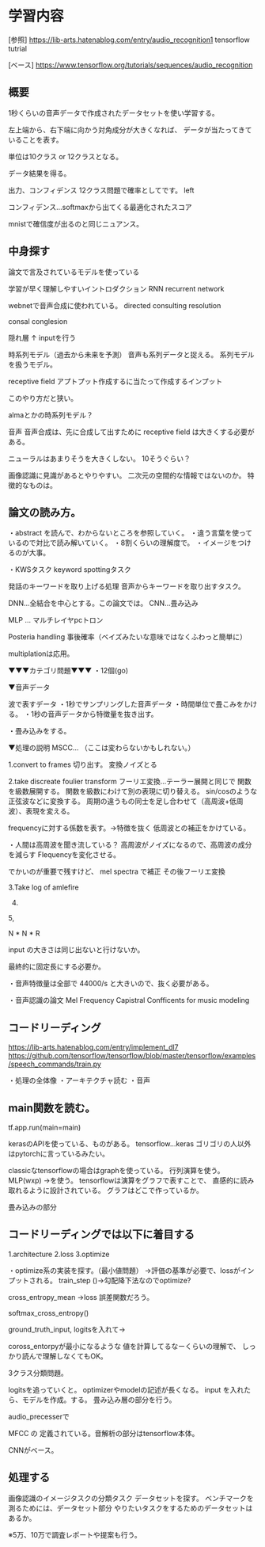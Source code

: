 # 学習内容

[参照]
https://lib-arts.hatenablog.com/entry/audio_recognition1
tensorflow tutrial

[ベース]
https://www.tensorflow.org/tutorials/sequences/audio_recognition

## 概要
1秒くらいの音声データで作成されたデータセットを使い学習する。

左上端から、右下端に向かう対角成分が大きくなれば、
データが当たってきていることを表す。

単位は10クラス or 12クラスとなる。

データ結果を得る。

出力、コンフィデンス
12クラス問題で確率としてです。
left

コンフィデンス...softmaxから出てくる最適化されたスコア

mnistで確信度が出るのと同じニュアンス。


## 中身探す

論文で言及されているモデルを使っている

学習が早く理解しやすいイントロダクション
RNN recurrent network

webnetで音声合成に使われている。
directed consulting resolution

consal conglesion

隠れ層
↑
inputを行う


時系列モデル（過去から未来を予測）
音声も系列データと捉える。
系列モデルを扱うモデル。

receptive field
アプトプット作成するに当たって作成するインプット

このやり方だと狭い。


almaとかの時系列モデル？

音声
音声合成は、先に合成して出すために
receptive field は大きくする必要がある。


ニューラルはあまりそうを大きくしない。
10そうぐらい？

画像認識に見識があるとやりやすい。
二次元の空間的な情報ではないのか。
特徴的なものは。


## 論文の読み方。
・abstract を読んで、わからないところを参照していく。
・違う言葉を使っているので対比で読み解いていく。
・8割くらいの理解度で。
・イメージをつけるのが大事。

・KWSタスク
keyword spottingタスク

発話のキーワードを取り上げる処理
音声からキーワードを取り出すタスク。


DNN...全結合を中心とする。この論文では。
CNN...畳み込み

MLP ... マルチレイヤpcトロン

Posteria handling
事後確率（ベイズみたいな意味ではなくふわっと簡単に）


multiplationは応用。


▼▼▼カテゴリ問題▼▼▼
・12個(go)


▼音声データ

波で表すデータ
・1秒でサンプリングした音声データ
・時間単位で畳こみをかける。
・1秒の音声データから特徴量を抜き出す。

・畳み込みをする。

▼処理の説明
MSCC...
（ここは変わらないかもしれない。）


1.convert to frames
切り出す。
変換ノイズとる

2.take discreate foulier transform
フーリエ変換...テーラー展開と同じで
関数を級数展開する。
関数を級数にわけて別の表現に切り替える。
sin/cosのような正弦波などに変換する。
周期の違うもの同士を足し合わせて（高周波+低周波）、表現を変える。

frequencyに対する係数を表す。→特徴を抜く
低周波との補正をかけている。

・人間は高周波を聞き流している？
高周波がノイズになるので、高周波の成分を減らす
Flequencyを変化させる。

でかいのが重要で残すけど、
mel spectra で補正
その後フーリエ変換


3.Take log of amlefire

4.

5,


N * N * R

input の大きさは同じ出ないと行けないか。

最終的に固定長にする必要か。

・音声特徴量は全部で
44000/s と大きいので、抜く必要がある。

・音声認識の論文
Mel Frequency Capistral Confficents for music modeling


## コードリーディング
https://lib-arts.hatenablog.com/entry/implement_dl7
https://github.com/tensorflow/tensorflow/blob/master/tensorflow/examples/speech_commands/train.py

・処理の全体像
・アーキテクチャ読む
・音声

## main関数を読む。
tf.app.run(main=main)

kerasのAPIを使っている、ものがある。
tensorflow...keras
ゴリゴリの人以外はpytorchに言っているみたい。

classicなtensorflowの場合はgraphを使っている。
行列演算を使う。
MLP(wxp) →を使う。
tensorflowは演算をグラフで表すことで、
直感的に読み取れるように設計されている。
グラフはどこで作っているか。

畳み込みの部分

## コードリーディングでは以下に着目する
1.architecture
2.loss
3.optimize

・optimize系の実装を探す。（最小値問題）
→評価の基準が必要で、lossがインプットされる。
train_step ()→勾配降下法なのでoptimize?

cross_entropy_mean
→loss 誤差関数だろう。

softmax_cross_entropy()


ground_truth_input, logitsを入れて→

coross_entorpyが最小になるような
値を計算してるなーくらいの理解で、
しっかり読んで理解しなくてもOK。

3クラス分類問題。

logitsを追っていくと。
optimizerやmodelの記述が長くなる。
input を入れたら、モデルを作成。する。
畳み込み層の部分を行う。


audio_precesserで

MFCC の
定義されている。音解析の部分はtensorflow本体。

CNNがベース。

## 処理する
画像認識のイメージタスクの分類タスク
データセットを探す。
ベンチマークを測るためには、データセット部分
やりたいタスクをするためのデータセットはあるか。

※5万、10万で調査レポートや提案も行う。
